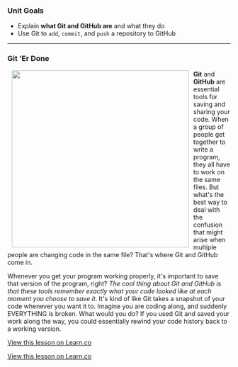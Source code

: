 
### Unit Goals
* Explain **what Git and GitHub are** and what they do
* Use Git to `add`, `commit`, and `push` a repository to GitHub

---
### Git 'Er Done
<img src="https://s3.amazonaws.com/after-school-assets/version-control.jpg" width="400px" align="left" hspace="10"> **Git** and **GitHub** are essential tools for saving and sharing your code. When a group of people get together to write a program, they all have to work on the same files. But what's the best way to deal with the confusion that might arise when multiple people are changing code in the same file? That's where Git and GitHub come in. 

Whenever you get your program working properly, it's important to save that version of the program, right?  _The cool thing about Git and GitHub is that these tools remember exactly what your code looked like at each moment you choose to save it_. It's kind of like Git takes a snapshot of your code whenever you want it to. Imagine you are coding along, and suddenly EVERYTHING is broken. What would you do? If you used Git and saved your work along the way, you could essentially rewind your code history back to a working version. 

<a href='https://learn.co/lessons/hs-foundations-git-intro' data-visibility='hidden'>View this lesson on Learn.co</a>

<a href='https://learn.co/lessons/hs-foundations-git-intro' data-visibility='hidden'>View this lesson on Learn.co</a>

